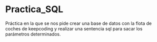 # Practica_SQL
Práctica en la que se nos pide crear una base de datos con la flota de coches de keepcoding y realizar una sentencia sql para sacar los parámetros determinados.
